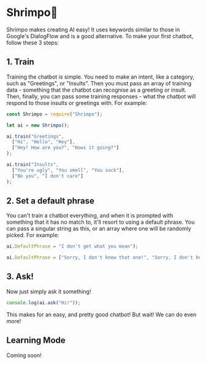 # Shrimpo🍤

Shrimpo makes creating AI easy! It uses keywords similar to those in Google's DialogFlow and is a good alternative. To make your first chatbot, follow these 3 steps:

## 1. Train

Training the chatbot is simple. You need to make an intent, like a category, such as "Greetings", or "Insults". Then you must pass an array of training data - something that the chatbot can recognise as a greeting or insult. Then, finally, you can pass some training responses - what the chatbot will respond to those insults or greetings with. For example:

```js
const Shrimpo = require("Shrimpo");

let ai = new Shrimpo();

ai.train("Greetings", 
  ["Hi", "Hello", "Hey"],
  ["Hey! How are you?", "Hows it going?"]
);

ai.train("Insults",
  ["You're ugly", "You smell", "You suck"],
  ["No you", "I don't care"]
);
```

## 2. Set a default phrase

You can't train a chatbot everything, and when it is prompted with something that it has no match to, it'll resort to using a default phrase. You can pass a singular string as this, or an array where one will be randomly picked. For example:

```js
ai.DefaultPhrase = "I don't get what you mean");

ai.DefaultPhrase = ["Sorry, I don't know that one!", "Sorry, I don't know what you mean.", "I didnt quite catch that. Could you rephrase?"];
```

## 3. Ask!

Now just simply ask it something!

```js
console.log(ai.ask("Hi!"));
```

This makes for an easy, and pretty good chatbot! But wait! We can do even more!

## Learning Mode

Coming soon!